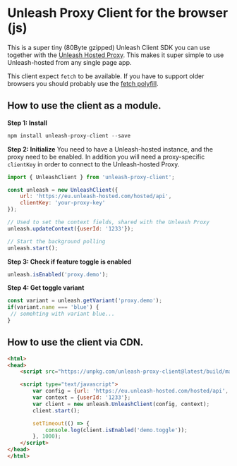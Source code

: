 # Unleash Proxy Client for the browser (js)

This is a super tiny (80Byte gzipped) Unleash Client SDK you can use together with the 
[Unleash Hosted Proxy](https://www.unleash-hosted.com/articles/the-unleash-proxy). 
This makes it super simple to use Unleash-hosted from any single page app. 

This client expect `fetch` to be available. If you have to support older
browsers you should probably use the [fetch polyfill](https://github.com/github/fetch). 


## How to use the client as a module.


**Step 1: Install**
```js
npm install unleash-proxy-client --save
```

**Step 2: Initialize**
You need to have a Unleash-hosted instance, and the proxy need to be enabled. In addition you will need a proxy-specific `clientKey` in order to connect  to the Unleash-hosted Proxy.
```js
import { UnleashClient } from 'unleash-proxy-client';

const unleash = new UnleashClient({
    url: 'https://eu.unleash-hosted.com/hosted/api',
    clientKey: 'your-proxy-key'
});

// Used to set the context fields, shared with the Unleash Proxy
unleash.updateContext({userId: '1233'});

// Start the background polling
unleash.start();
```

**Step 3: Check if feature toggle is enabled**
```js
unleash.isEnabled('proxy.demo');
```


**Step 4: Get toggle variant**
```js
const variant = unleash.getVariant('proxy.demo');
if(variant.name === 'blue') {
 // somehting with variant blue...
}
```

## How to use the client via CDN.

```html
<html>
<head>
    <script src="https://unpkg.com/unleash-proxy-client@latest/build/main.min.js" type="text/javascript"></script>

    <script type="text/javascript">
        var config = {url: 'https://eu.unleash-hosted.com/hosted/api', clientKey: 'some-proxy-key'};
        var context = {userId: '1233'};
        var client = new unleash.UnleashClient(config, context);
        client.start();

        setTimeout(() => {
            console.log(client.isEnabled('demo.toggle'));
        }, 1000);
    </script>
</head>
</html>
```